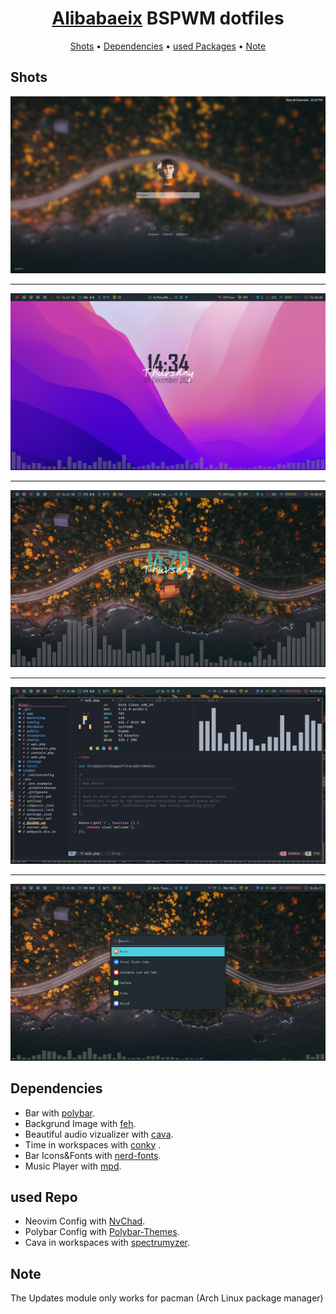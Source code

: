 <h1 align="center"><a href="https://github.com/Alibabaeix">Alibabaeix</a> BSPWM dotfiles</h1>

<div align="center">
	<a href="https://github.com/Alibabaeix/dotfiles#Shots">Shots</a>
  <span> • </span>
    	<a href="https://github.com/Alibabaeix/dotfiles#Dependencies">Dependencies</a>
  <span> • </span>
       	<a href="https://github.com/Alibabaeix/dotfiles#used-Packages">used Packages</a>
  <span> • </span>
       	<a href="https://github.com/Alibabaeix/dotfiles#Note">Note</a>
  <p></p>
</div>


## Shots
<img src="https://raw.githubusercontent.com/Alibabaeix/dotfiles/main/Shots/login.png"><hr>
<img src="https://raw.githubusercontent.com/Alibabaeix/dotfiles/main/Shots/main1.png"><hr>
<img src="https://raw.githubusercontent.com/Alibabaeix/dotfiles/main/Shots/main2.png"><hr>
<img src="https://raw.githubusercontent.com/Alibabaeix/dotfiles/main/Shots/nvim.png"><hr>
<img src="https://raw.githubusercontent.com/Alibabaeix/dotfiles/main/Shots/menu.png">

## Dependencies
- Bar with [polybar](https://github.com/polybar/polybar).
- Backgrund Image with [feh](https://feh.finalrewind.org/).
- Beautiful audio vizualizer with [cava](https://github.com/karlstav/cava).
- Time in workspaces with [conky](https://github.com/brndnmtthws/conky) .
- Bar Icons&Fonts with [nerd-fonts](https://github.com/ryanoasis/nerd-fonts).
- Music Player with [mpd](https://www.musicpd.org/).

## used Repo
- Neovim Config with [NvChad](https://nvchad.github.io/).
- Polybar Config with [Polybar-Themes](https://github.com/adi1090x/polybar-themes).
- Cava in workspaces with [spectrumyzer](https://github.com/HaCk3Dq/spectrumyzer).

## Note
The Updates module only works for pacman (Arch Linux package manager)
